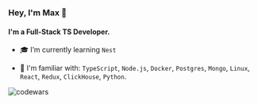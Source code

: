 ### Hey, I'm Max 👋

#### I'm a Full-Stack TS Developer.

- 🎓 I’m currently learning `Nest`

- 🙌 I'm familiar with: `TypeScript`, `Node.js`, `Docker`, `Postgres`, `Mongo`, `Linux`, `React`, `Redux`, `ClickHouse`, `Python`.

![codewars](https://www.codewars.com/users/MaximusPython/badges/small)
